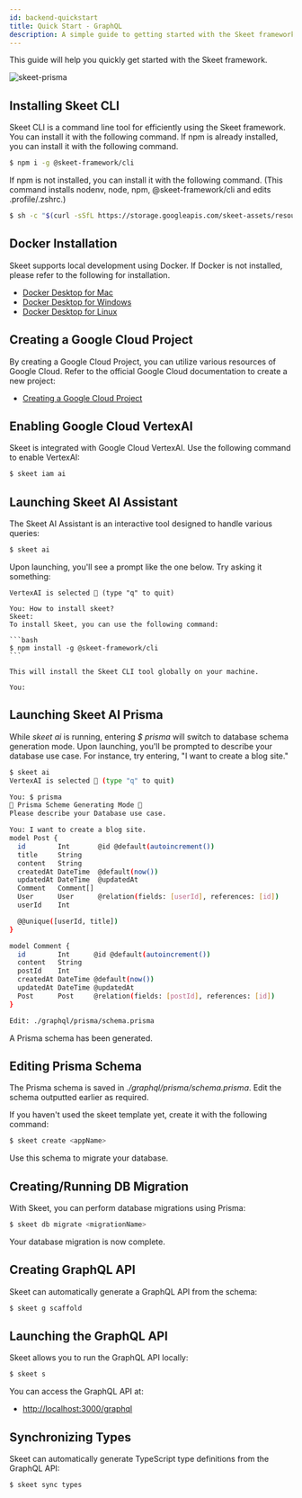 ```yaml
---
id: backend-quickstart
title: Quick Start - GraphQL
description: A simple guide to getting started with the Skeet framework.
---
```


This guide will help you quickly get started with the Skeet framework.

![skeet-prisma](https://storage.googleapis.com/skeet-assets/animation/skeet-prisma.gif)

## Installing Skeet CLI

Skeet CLI is a command line tool for efficiently using the Skeet framework. You can install it with the following command.
If npm is already installed, you can install it with the following command.

```bash
$ npm i -g @skeet-framework/cli
```

If npm is not installed, you can install it with the following command.
(This command installs nodenv, node, npm, @skeet-framework/cli and edits .profile/.zshrc.)

```bash
$ sh -c "$(curl -sSfL https://storage.googleapis.com/skeet-assets/resources/install-v1.0.0)"
```

## Docker Installation

Skeet supports local development using Docker.
If Docker is not installed, please refer to the following for installation.

- [Docker Desktop for Mac](https://docs.docker.com/docker-for-mac/install/)
- [Docker Desktop for Windows](https://docs.docker.com/docker-for-windows/install/)
- [Docker Desktop for Linux](https://docs.docker.com/engine/install/)

## Creating a Google Cloud Project

By creating a Google Cloud Project, you can utilize various resources of Google Cloud. Refer to the official Google Cloud documentation to create a new project:

- [Creating a Google Cloud Project](https://cloud.google.com/resource-manager/docs/creating-managing-projects)

## Enabling Google Cloud VertexAI

Skeet is integrated with Google Cloud VertexAI. Use the following command to enable VertexAI:

```bash
$ skeet iam ai
```

## Launching Skeet AI Assistant

The Skeet AI Assistant is an interactive tool designed to handle various queries:

```bash
$ skeet ai
```

Upon launching, you'll see a prompt like the one below. Try asking it something:

````
VertexAI is selected 🤖 (type "q" to quit)

You: How to install skeet?
Skeet:
To install Skeet, you can use the following command:

```bash
$ npm install -g @skeet-framework/cli
```

This will install the Skeet CLI tool globally on your machine.

You:

````

## Launching Skeet AI Prisma

While _skeet ai_ is running, entering _$ prisma_ will switch to database schema generation mode. Upon launching, you'll be prompted to describe your database use case. For instance, try entering, "I want to create a blog site."

```bash
$ skeet ai
VertexAI is selected 🤖 (type "q" to quit)

You: $ prisma
🤖 Prisma Scheme Generating Mode 🤖
Please describe your Database use case.

You: I want to create a blog site.
model Post {
  id        Int       @id @default(autoincrement())
  title     String
  content   String
  createdAt DateTime  @default(now())
  updatedAt DateTime  @updatedAt
  Comment   Comment[]
  User      User      @relation(fields: [userId], references: [id])
  userId    Int

  @@unique([userId, title])
}

model Comment {
  id        Int      @id @default(autoincrement())
  content   String
  postId    Int
  createdAt DateTime @default(now())
  updatedAt DateTime @updatedAt
  Post      Post     @relation(fields: [postId], references: [id])
}

Edit: ./graphql/prisma/schema.prisma
```

A Prisma schema has been generated.

## Editing Prisma Schema

The Prisma schema is saved in _./graphql/prisma/schema.prisma_. Edit the schema outputted earlier as required.

If you haven't used the skeet template yet, create it with the following command:

```bash
$ skeet create <appName>
```

Use this schema to migrate your database.

## Creating/Running DB Migration

With Skeet, you can perform database migrations using Prisma:

```bash
$ skeet db migrate <migrationName>
```

Your database migration is now complete.

## Creating GraphQL API

Skeet can automatically generate a GraphQL API from the schema:

```bash
$ skeet g scaffold
```

## Launching the GraphQL API

Skeet allows you to run the GraphQL API locally:

```bash
$ skeet s
```

You can access the GraphQL API at:

- [http://localhost:3000/graphql](http://localhost:3000/graphql)

## Synchronizing Types

Skeet can automatically generate TypeScript type definitions from the GraphQL API:

```bash
$ skeet sync types
```
